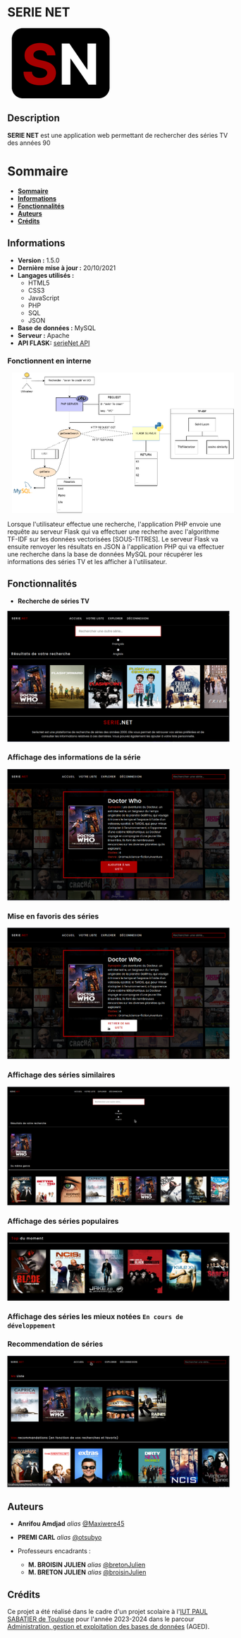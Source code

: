 # SERIE NET

<img  style="margin: 0 10px 0;" alt="" src="./ressources/images/sn_logo.png">

## Description
**SERIE NET** est une application web permettant de rechercher des séries TV des années 90

# Sommaire

* **[Sommaire](#sommaire)**
* **[Informations](#informations)**
* **[Fonctionnalités](#fonctionnalités)**
* **[Auteurs](#auteurs)**
* **[Crédits](#crédits)**


## Informations

* **Version :** 1.5.0
* **Dernière mise à jour :** 20/10/2021
* **Langages utilisés :**
  * HTML5
  * CSS3
  * JavaScript
  * PHP
  * SQL
  * JSON
* **Base de données :** MySQL
* **Serveur :** Apache
* **API FLASK:** [serieNet API](https://github.com/Maxiwere45/seriesNet)

### Fonctionnent en interne
  
<img  style="float:inherit; margin: 0 10px 0;" alt="" src="./ressources/images/API.png">


Lorsque l'utilisateur effectue une recherche, l'application PHP envoie une requête
au serveur Flask qui va effectuer une recherhe avec l'algorithme TF-IDF sur les données vectorisées [SOUS-TITRES]. 
Le serveur Flask va ensuite renvoyer les résultats en JSON à l'application PHP qui va effectuer une recherche 
dans la base de données MySQL pour récupérer les informations des séries TV et les afficher à l'utilisateur.

## Fonctionnalités

* **Recherche de séries TV**

<img alt="" src="./ressources/images/recherche.png">

### **Affichage des informations de la série**

<img alt="" src="./ressources/images/serie.png">

### **Mise en favoris des séries**

<img alt="" src="./ressources/images/favoris.png">

### **Affichage des séries similaires**

<img alt="" src="./ressources/images/similaires.png">

### **Affichage des séries populaires**

<img alt="" src="./ressources/images/populaires.png">

### **Affichage des séries les mieux notées** `En cours de développement`

### **Recommendation de séries**

<img alt="" src="./ressources/images/recommendation.png">


## Auteurs

* **Anrifou Amdjad** _alias_ [@Maxiwere45](https://github.com/Maxiwere45)
* **PREMI CARL** _alias_ [@otsubyo](https://github.com/otsubyo)

* Professeurs encadrants :
  * **M. BROISIN JULIEN** _alias_ [@bretonJulien](https://www.linkedin.com/in/jln-brtn/)
  * **M. BRETON JULIEN** _alias_ [@broisinJulien](https://www.linkedin.com/in/jbroisin/)

## Crédits

Ce projet a été réalisé dans le cadre d'un projet scolaire à l'[IUT PAUL SABATIER de Toulouse](https://iut.univ-tlse3.fr/) pour l'année 2023-2024 dans le
parcour [Administration, gestion et exploitation des bases de données](https://iut.univ-tlse3.fr/but-informatique-parcours-administration-gestion-et-exploitation-des-donnees-toulouse) (AGED).